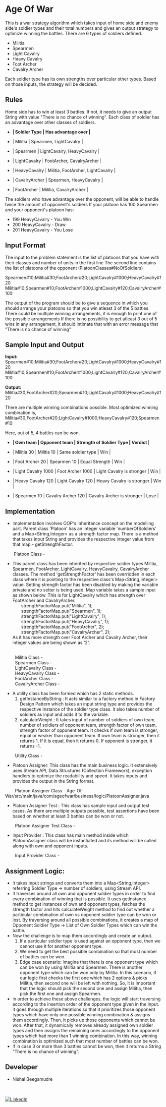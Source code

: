 
Age Of War
=====================================

This is a war strategy algorithm which takes input of home side and enemy side's soldier types and their total numbers and gives an output strategy to optimize winning the battles. There are 6 types of soldiers defined.

- Militia
- Spearmen
- Light Cavalry
- Heavy Cavalry
- Foot Archer
- Cavalry Archer

Each soldier type has its own strengths over particular other types. Based on those inputs, the strategy will be decided.

## Rules

Home side has to win at least 3 battles. If not, it needs to give an output String with value "There is no chance of winning".
Each class of soldier has an advantage over other classes of soldiers.

* **| Soldier Type  |    Has advantage over		|**

* | Militia       | Spearmen, LightCavalry		|
* | Spearmen      | LightCavalry, HeavyCavalry		|
* | LightCavalry  | FootArcher, CavalryArcher		|
* | HeavyCavalry  | Militia, FootArcher, LightCavalry	|
* | CavalryArcher | Spearmen, HeavyCavalry		|
* | FootArcher    | Militia, CavalryArcher		|<br />

The soldiers who have advantage over the opponent, will be able to handle twice the amount of opponent's soldiers
If your platoon has 100 Spearmen and your opponent's platoon has:
* 199 HeavyCavalry - You Win
* 200 HeavyCavalry - Draw
* 201 HeavyCavalry - You Lose

## Input Format

The input to the problem statement is the list of platoons that you have with their classes and number of units in the first line
The second line contains the list of platoons of the opponent (PlatoonClasses#NoOfSoldiers)

Spearmen#10;Militia#30;FootArcher#20;LightCavalry#1000;HeavyCavalry#120
Militia#10;Spearmen#10;FootArcher#1000;LightCavalry#120;CavalryArcher#100

The output of the program should be to give a sequence in which you should arrange your platoons so that you win atleast 3 of the 5 battles.
There could be multiple winning arrangements, it is enough to print one of the possible arrangements
If there is no possibility to get atleast 3 out of 5 wins in any arrangement, it should intimate that with an error message that "There is no chance of winning"

## Sample Input and Output

**Input:**
Spearmen#10;Militia#30;FootArcher#20;LightCavalry#1000;HeavyCavalry#120
Militia#10;Spearmen#10;FootArcher#1000;LightCavalry#120;CavalryArcher#100

**Output:**
Militia#30;FootArcher#20;Spearmen#10;LightCavalry#1000;HeavyCavalry#120

There are multiple winning combinations possible.
Most optimized winning combination is,
Militia#30;FootArcher#20;LightCavalry#1000;HeavyCavalry#120;Spearmen#10

Here, out of 5, 4 battles can be won.

* **| Own team           |    Opponent team      |     Strength of Soldier Type   |   Verdict  |**

* | Militia 30         |     Militia 10        |        Same soldier type       |   Win	   |
* | Foot Archer 20     |    Spearmen 10        |        Equal Strength          |   Win	   |
* | Light Cavalry 1000 |  Foot Archer 1000     |     Light Cavalry is stronger  |   Win	   |
* | Heavy Cavalry 120  |  Light Cavalry 120    |     Heavy Cavalry is stronger  |   Win	   |
* | Spearmen 10        |  Cavalry Archer 120   |     Cavalry Archer is stronger |   Lose   |


## Implementation

* Implementation involves OOP's inheritance concept on the modelling part. Parent class 'Platoon' has an integer variable 'numberOfSoldiers' and a Map<String,Integer> as a strength factor map. There is a method that takes input String and provides the respective integer value from that map - getStrengthFactor.

&emsp;&emsp;Platoon Class - 

* This parent class has been inherited by respective soldier types Militia, Spearmen, FootArcher, LightCavalry, HeavyCavalry, CavalryArcher classes. The method 'getStrengthFactor' has been overridden in each class where it is pointing to the respective class's Map<String,Integer> value. Setting strength factor has been disabled by making the variable private and no setter is being used. Map variable takes a sample input as shown below. This is for LightCavalry which has strength over FootArcher and CavalryArcher.<br />
&emsp;&emsp;strengthFactorMap.put("Militia", 1);<br />
&emsp;&emsp;strengthFactorMap.put("Spearmen", 1);<br />
&emsp;&emsp;strengthFactorMap.put("LightCavalry", 1);<br />
&emsp;&emsp;strengthFactorMap.put("HeavyCavalry", 1);<br />
&emsp;&emsp;strengthFactorMap.put("FootArcher", 2);<br />
&emsp;&emsp;strengthFactorMap.put("CavalryArcher", 2);<br />
As it has more strength over Foot Archer and Cavalry Archer, their integer values are being shown as '2'.<br />

<br />&emsp;&emsp; Militia Class -
<br />&emsp;&emsp; Spearmen Class -
<br />&emsp;&emsp; LightCavalry Class -
<br />&emsp;&emsp; HeavyCavalry Class -
<br />&emsp;&emsp; FootArcher Class -
<br />&emsp;&emsp; CavalryArcher Class -

* A utility class has been formed which has 2 static methods.
  1) getInstanceByString : It acts similar to a factory method in Factory Design Pattern which takes an input string type and provides the respective instance of the soldier type class. It also takes number of soldiers as input and adds it to the variable.
  2) calculateWeight : It takes input of number of soldiers of own team, number of soldiers of opponent team, strength factor of own team, strength factor of opponent team. It checks if own team is stronger, equal or weaker than opponent team. If own team is stronger, then it returns 1. If it is equal, then it returns 0. If opponent is stronger, it returns -1.

&emsp;&emsp; Utility Class -

* Platoon Assigner: This class has the main business logic. It extensively uses Stream API, Data Structures (Collection Framework), exception handlers to optimize the readability and speed. It takes inputs and provides the output in the String format.

&emsp;&emsp; Platoon Assigner Class - Age-Of-War/src/main/java/com/ageofwar/business/logic/PlatoonAssigner.java

* Platoon Assigner Test : This class has sample input and output test cases. As there are multiple outputs possible, test assertions have been based on whether at least 3 battles can be won or not.

&emsp;&emsp; Platoon Assigner Test Class -

* Input Provider : This class has main method inside which PlatoonAssigner class will be instantiated and its method will be called along with own and opponent inputs.

&emsp;&emsp; Input Provider Class -

## Assignment Logic:

* It takes input strings and converts them into a Map<String,Integer> referring Soldier Type -> number of soldiers, using Stream API.
* It traverses around all own and opponent soldier types in order to find every combination of winning that is possible. It uses getInstance method to get instances of own and opponent types, fetches the strength factor and hits calculateWeight method to find out whether a particular combination of own vs opponent soldier type can be won or lost. By traversing around all possible combinations, it creates a map of Opponent Soldier Type -> List of Own Soldier Types which can win the battle.
* Now the challenge is to map them accordingly and create an output.
  1) If a particular soldier type is used against an opponent type, then we cannot use it for another opponent type.
  2) We need to get the best possible combination so that most number of battles can be won.
  3) Edge case scenario: Imagine that there is one opponent type which can be won by using Militia and Spearmen. There is another opponent type which can be won only by Militia. In this scenario, if our logic first checks the first one which has 2 options & picks Militia, then second one will be left with nothing. So, it is important that the logic should pick the second one and assign Militia, then pick the first one and assign Spearmen.
* In order to achieve these above challenges, the logic will start traversing according to the insertion order of the opponent type given in the input. It goes through multiple iterations so that it prioritizes those opponent types which have only one possible winning combination & assigns them accordingly. Then, it picks up those opponents which cannot be won. After that, it dynamically removes already assigned own soldier types and then assigns the remaining ones accordingly to the opponent types which had more than 1 winning combination. In this way, winning combination is optimized such that most number of battles can be won.
* If in case 3 or more than 3 battles cannot be won, then it returns a String "There is no chance of winning".


## Developer

* Nishal Beegamudre

</br></br><a  href="https://www.linkedin.com/in/nishal-beegamudre/" target="_blank"><img alt="LinkedIn" src="https://img.shields.io/badge/linkedin%20-%230077B5.svg?&style=for-the-badge&logo=linkedin&logoColor=white" /></a>
